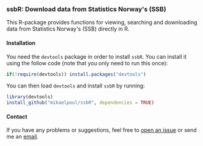 ### ssbR: Download data from Statistics Norway's (SSB)

This R-package provides functions for viewing, searching and downloading data from Statistics Norway's (SSB) directly in R.

#### Installation

You need the `devtools` package in order to install `ssbR`. You can install it using the follow code (note that you only need to run this once):

``` R
if(!require(devtools)) install.packages("devtools")
```

You can then load `devtools` and install `ssbR` by running:

``` R
library(devtools)
install_github("mikaelpoul/ssbR", dependencies = TRUE)
```

#### Contact

If you have any problems or suggestions, feel free to [open an issue](https://github.com/mikaelpoul/ssbR/issues/new) or send me an [email](mailto:mikajoh@gmail.com).
